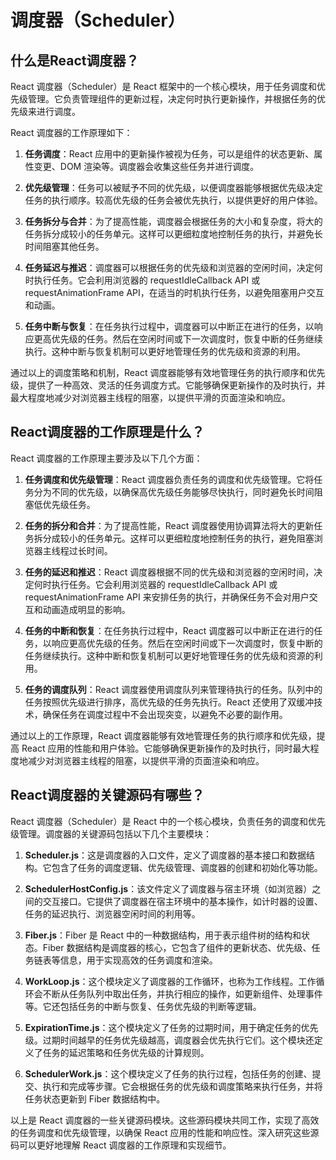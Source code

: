 # 调度器（Scheduler）

## 什么是React调度器？
React 调度器（Scheduler）是 React 框架中的一个核心模块，用于任务调度和优先级管理。它负责管理组件的更新过程，决定何时执行更新操作，并根据任务的优先级来进行调度。

React 调度器的工作原理如下：

1. **任务调度**：React 应用中的更新操作被视为任务，可以是组件的状态更新、属性变更、DOM 渲染等。调度器会收集这些任务并进行调度。

2. **优先级管理**：任务可以被赋予不同的优先级，以便调度器能够根据优先级决定任务的执行顺序。较高优先级的任务会被优先执行，以提供更好的用户体验。

3. **任务拆分与合并**：为了提高性能，调度器会根据任务的大小和复杂度，将大的任务拆分成较小的任务单元。这样可以更细粒度地控制任务的执行，并避免长时间阻塞其他任务。

4. **任务延迟与推迟**：调度器可以根据任务的优先级和浏览器的空闲时间，决定何时执行任务。它会利用浏览器的 requestIdleCallback API 或 requestAnimationFrame API，在适当的时机执行任务，以避免阻塞用户交互和动画。

5. **任务中断与恢复**：在任务执行过程中，调度器可以中断正在进行的任务，以响应更高优先级的任务。然后在空闲时间或下一次调度时，恢复中断的任务继续执行。这种中断与恢复机制可以更好地管理任务的优先级和资源的利用。

通过以上的调度策略和机制，React 调度器能够有效地管理任务的执行顺序和优先级，提供了一种高效、灵活的任务调度方式。它能够确保更新操作的及时执行，并最大程度地减少对浏览器主线程的阻塞，以提供平滑的页面渲染和响应。

## React调度器的工作原理是什么？
React 调度器的工作原理主要涉及以下几个方面：

1. **任务调度和优先级管理**：React 调度器负责任务的调度和优先级管理。它将任务分为不同的优先级，以确保高优先级任务能够尽快执行，同时避免长时间阻塞低优先级任务。

2. **任务的拆分和合并**：为了提高性能，React 调度器使用协调算法将大的更新任务拆分成较小的任务单元。这样可以更细粒度地控制任务的执行，避免阻塞浏览器主线程过长时间。

3. **任务的延迟和推迟**：React 调度器根据不同的优先级和浏览器的空闲时间，决定何时执行任务。它会利用浏览器的 requestIdleCallback API 或 requestAnimationFrame API 来安排任务的执行，并确保任务不会对用户交互和动画造成明显的影响。

4. **任务的中断和恢复**：在任务执行过程中，React 调度器可以中断正在进行的任务，以响应更高优先级的任务。然后在空闲时间或下一次调度时，恢复中断的任务继续执行。这种中断和恢复机制可以更好地管理任务的优先级和资源的利用。

5. **任务的调度队列**：React 调度器使用调度队列来管理待执行的任务。队列中的任务按照优先级进行排序，高优先级的任务先执行。React 还使用了双缓冲技术，确保任务在调度过程中不会出现突变，以避免不必要的副作用。

通过以上的工作原理，React 调度器能够有效地管理任务的执行顺序和优先级，提高 React 应用的性能和用户体验。它能够确保更新操作的及时执行，同时最大程度地减少对浏览器主线程的阻塞，以提供平滑的页面渲染和响应。

## React调度器的关键源码有哪些？
React 调度器（Scheduler）是 React 中的一个核心模块，负责任务的调度和优先级管理。调度器的关键源码包括以下几个主要模块：

1. **Scheduler.js**：这是调度器的入口文件，定义了调度器的基本接口和数据结构。它包含了任务的调度逻辑、优先级管理、调度器的创建和初始化等功能。

2. **SchedulerHostConfig.js**：该文件定义了调度器与宿主环境（如浏览器）之间的交互接口。它提供了调度器在宿主环境中的基本操作，如计时器的设置、任务的延迟执行、浏览器空闲时间的利用等。

3. **Fiber.js**：Fiber 是 React 中的一种数据结构，用于表示组件树的结构和状态。Fiber 数据结构是调度器的核心，它包含了组件的更新状态、优先级、任务链表等信息，用于实现高效的任务调度和渲染。

4. **WorkLoop.js**：这个模块定义了调度器的工作循环，也称为工作线程。工作循环会不断从任务队列中取出任务，并执行相应的操作，如更新组件、处理事件等。它还包括任务的中断与恢复、任务优先级的判断等逻辑。

5. **ExpirationTime.js**：这个模块定义了任务的过期时间，用于确定任务的优先级。过期时间越早的任务优先级越高，调度器会优先执行它们。这个模块还定义了任务的延迟策略和任务优先级的计算规则。

6. **SchedulerWork.js**：这个模块定义了任务的执行过程，包括任务的创建、提交、执行和完成等步骤。它会根据任务的优先级和调度策略来执行任务，并将任务状态更新到 Fiber 数据结构中。

以上是 React 调度器的一些关键源码模块。这些源码模块共同工作，实现了高效的任务调度和优先级管理，以确保 React 应用的性能和响应性。深入研究这些源码可以更好地理解 React 调度器的工作原理和实现细节。
